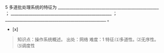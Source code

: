 5
多道批处理系统的特征为 ___________________________________________________ ；
___________________________________________________ ；
___________________________________________________ 。
- [x]  

> 知识点：操作系统概述。
> 出处：网络
> 难度：1
> 特征:⑴多道性。⑵无序性。⑶调度性
